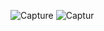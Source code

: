 ![Capture](https://user-images.githubusercontent.com/67911302/116847300-e87a2680-ac07-11eb-9948-c501c95d496e.PNG)
![Captur](https://user-images.githubusercontent.com/67911302/116847311-ed3eda80-ac07-11eb-8cec-feb298033294.PNG)
